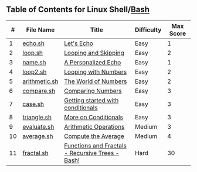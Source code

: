 ## Table of Contents for Linux Shell/[Bash](https://www.hackerrank.com/domains/shell?filters%5Bsubdomains%5D%5B%5D=bash)

| #  | File Name                      | Title                                              | Difficulty | Max Score |
| -- | ------------------------------ | -------------------------------------------------- | ---------- | --------- |
| 1  | [echo.sh](echo.sh)             | [Let's Echo]                                       | Easy       | 1         |
| 2  | [loop.sh](loop.sh)             | [Looping and Skipping]                             | Easy       | 2         |
| 3  | [name.sh](name.sh)             | [A Personalized Echo]                              | Easy       | 1         |
| 4  | [loop2.sh](loop2.sh)           | [Looping with Numbers]                             | Easy       | 2         |
| 5  | [arithmetic.sh](arithmetic.sh) | [The World of Numbers]                             | Easy       | 2         |
| 6  | [compare.sh](compare.sh)       | [Comparing Numbers]                                | Easy       | 3         |
| 7  | [case.sh](case.sh)             | [Getting started with conditionals]                | Easy       | 3         |
| 8  | [triangle.sh](triangle.sh)     | [More on Conditionals]                             | Easy       | 3         |
| 9  | [evaluate.sh](evaluate.sh)     | [Arithmetic Operations]                            | Medium     | 3         |
| 10 | [average.sh](average.sh)       | [Compute the Average]                              | Medium     | 4         |
| 11 | [fractal.sh](fractal.sh)       | [Functions and Fractals - Recursive Trees - Bash!] | Hard       | 30        |

[Let's Echo]: https://www.hackerrank.com/challenges/bash-tutorials-lets-echo/problem
[Looping and Skipping]: https://www.hackerrank.com/challenges/bash-tutorials---looping-and-skipping/problem
[A Personalized Echo]: https://www.hackerrank.com/challenges/bash-tutorials---a-personalized-echo/problem
[Looping with Numbers]: https://www.hackerrank.com/challenges/bash-tutorials---looping-with-numbers/problem
[The World of Numbers]: https://www.hackerrank.com/challenges/bash-tutorials---the-world-of-numbers/problem
[Comparing Numbers]: https://www.hackerrank.com/challenges/bash-tutorials---comparing-numbers/problem
[Getting started with conditionals]: https://www.hackerrank.com/challenges/bash-tutorials---getting-started-with-conditionals/problem
[More on Conditionals]: https://www.hackerrank.com/challenges/bash-tutorials---more-on-conditionals/problem
[Arithmetic Operations]: https://www.hackerrank.com/challenges/bash-tutorials---arithmetic-operations/problem
[Compute the Average]: https://www.hackerrank.com/challenges/bash-tutorials---compute-the-average/problem
[Functions and Fractals - Recursive Trees - Bash!]: https://www.hackerrank.com/challenges/fractal-trees-all/problem

